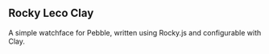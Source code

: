 ## Rocky Leco Clay

A simple watchface for Pebble, written using Rocky.js and configurable with Clay.
